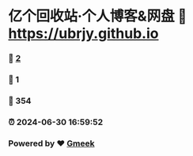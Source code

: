 # 亿个回收站·个人博客&网盘 :link: https://ubrjy.github.io 
### :page_facing_up: [2](https://ubrjy.github.io/tag.html) 
### :speech_balloon: 1 
### :hibiscus: 354 
### :alarm_clock: 2024-06-30 16:59:52 
### Powered by :heart: [Gmeek](https://github.com/Meekdai/Gmeek)
